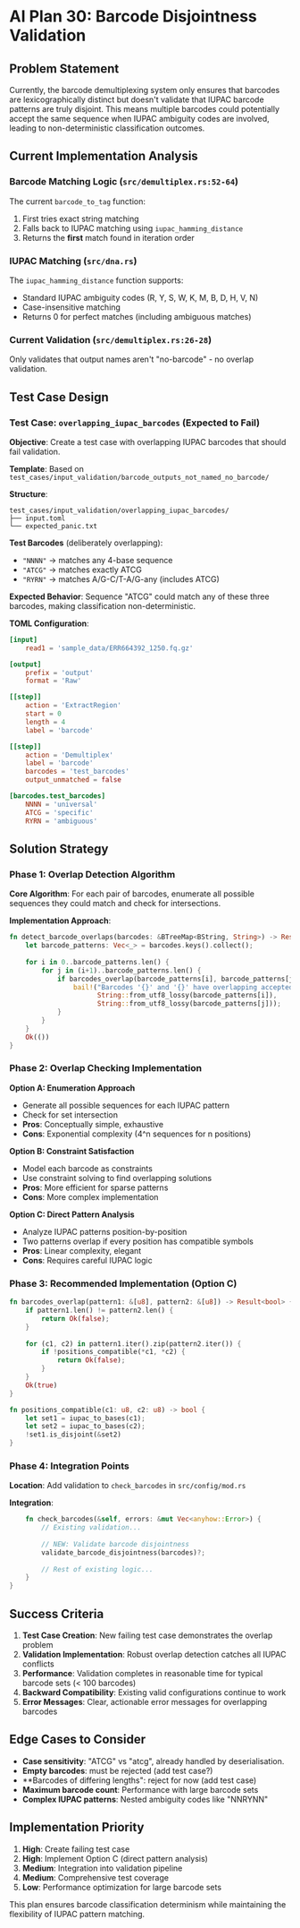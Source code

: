 # AI Plan 30: Barcode Disjointness Validation

## Problem Statement

Currently, the barcode demultiplexing system only ensures that barcodes are lexicographically distinct but doesn't validate that IUPAC barcode patterns are truly disjoint. This means multiple barcodes could potentially accept the same sequence when IUPAC ambiguity codes are involved, leading to non-deterministic classification outcomes.

## Current Implementation Analysis

### Barcode Matching Logic (`src/demultiplex.rs:52-64`)
The current `barcode_to_tag` function:
1. First tries exact string matching 
2. Falls back to IUPAC matching using `iupac_hamming_distance`
3. Returns the **first** match found in iteration order

### IUPAC Matching (`src/dna.rs`)
The `iupac_hamming_distance` function supports:
- Standard IUPAC ambiguity codes (R, Y, S, W, K, M, B, D, H, V, N)
- Case-insensitive matching
- Returns 0 for perfect matches (including ambiguous matches)

### Current Validation (`src/demultiplex.rs:26-28`)
Only validates that output names aren't "no-barcode" - no overlap validation.

## Test Case Design

### Test Case: `overlapping_iupac_barcodes` (Expected to Fail)

**Objective**: Create a test case with overlapping IUPAC barcodes that should fail validation.

**Template**: Based on `test_cases/input_validation/barcode_outputs_not_named_no_barcode/`

**Structure**:
```
test_cases/input_validation/overlapping_iupac_barcodes/
├── input.toml
└── expected_panic.txt
```

**Test Barcodes** (deliberately overlapping):
- `"NNNN"` → matches any 4-base sequence  
- `"ATCG"` → matches exactly ATCG
- `"RYRN"` → matches A/G-C/T-A/G-any (includes ATCG)

**Expected Behavior**: Sequence "ATCG" could match any of these three barcodes, making classification non-deterministic.

**TOML Configuration**:
```toml
[input]
    read1 = 'sample_data/ERR664392_1250.fq.gz'

[output]
    prefix = 'output'
    format = 'Raw'

[[step]]
    action = 'ExtractRegion'
    start = 0
    length = 4
    label = 'barcode'

[[step]]
    action = 'Demultiplex'
    label = 'barcode'
    barcodes = 'test_barcodes'
    output_unmatched = false

[barcodes.test_barcodes]
    NNNN = 'universal'
    ATCG = 'specific'
    RYRN = 'ambiguous'
```

## Solution Strategy

### Phase 1: Overlap Detection Algorithm

**Core Algorithm**: For each pair of barcodes, enumerate all possible sequences they could match and check for intersections.

**Implementation Approach**:
```rust
fn detect_barcode_overlaps(barcodes: &BTreeMap<BString, String>) -> Result<()> {
    let barcode_patterns: Vec<_> = barcodes.keys().collect();
    
    for i in 0..barcode_patterns.len() {
        for j in (i+1)..barcode_patterns.len() {
            if barcodes_overlap(barcode_patterns[i], barcode_patterns[j])? {
                bail!("Barcodes '{}' and '{}' have overlapping accepted sequences", 
                      String::from_utf8_lossy(barcode_patterns[i]),
                      String::from_utf8_lossy(barcode_patterns[j]));
            }
        }
    }
    Ok(())
}
```

### Phase 2: Overlap Checking Implementation

**Option A: Enumeration Approach**
- Generate all possible sequences for each IUPAC pattern
- Check for set intersection
- **Pros**: Conceptually simple, exhaustive
- **Cons**: Exponential complexity (4^n sequences for n positions)

**Option B: Constraint Satisfaction**
- Model each barcode as constraints
- Use constraint solving to find overlapping solutions
- **Pros**: More efficient for sparse patterns
- **Cons**: More complex implementation

**Option C: Direct Pattern Analysis**
- Analyze IUPAC patterns position-by-position
- Two patterns overlap if every position has compatible symbols
- **Pros**: Linear complexity, elegant
- **Cons**: Requires careful IUPAC logic

### Phase 3: Recommended Implementation (Option C)

```rust
fn barcodes_overlap(pattern1: &[u8], pattern2: &[u8]) -> Result<bool> {
    if pattern1.len() != pattern2.len() {
        return Ok(false);
    }
    
    for (c1, c2) in pattern1.iter().zip(pattern2.iter()) {
        if !positions_compatible(*c1, *c2) {
            return Ok(false);
        }
    }
    Ok(true)
}

fn positions_compatible(c1: u8, c2: u8) -> bool {
    let set1 = iupac_to_bases(c1);
    let set2 = iupac_to_bases(c2);
    !set1.is_disjoint(&set2)
}
```

### Phase 4: Integration Points

**Location**: Add validation to `check_barcodes` in `src/config/mod.rs`

**Integration**:
```rust
    fn check_barcodes(&self, errors: &mut Vec<anyhow::Error>) {
        // Existing validation...
        
        // NEW: Validate barcode disjointness
        validate_barcode_disjointness(barcodes)?;
        
        // Rest of existing logic...
    }
}
```

## Success Criteria

1. **Test Case Creation**: New failing test case demonstrates the overlap problem
2. **Validation Implementation**: Robust overlap detection catches all IUPAC conflicts
3. **Performance**: Validation completes in reasonable time for typical barcode sets (< 100 barcodes)
4. **Backward Compatibility**: Existing valid configurations continue to work
5. **Error Messages**: Clear, actionable error messages for overlapping barcodes

## Edge Cases to Consider

- **Case sensitivity**: "ATCG" vs "atcg", already handled by deserialisation.
- **Empty barcodes**: must be rejected (add test case?)
- **Barcodes of differing lengths": reject for now (add test case)
- **Maximum barcode count**: Performance with large barcode sets
- **Complex IUPAC patterns**: Nested ambiguity codes like "NNRYNN"

## Implementation Priority

1. **High**: Create failing test case
2. **High**: Implement Option C (direct pattern analysis)
3. **Medium**: Integration into validation pipeline
4. **Medium**: Comprehensive test coverage
5. **Low**: Performance optimization for large barcode sets

This plan ensures barcode classification determinism while maintaining the flexibility of IUPAC pattern matching.
